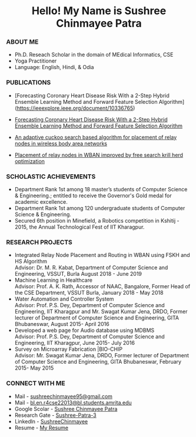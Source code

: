 <h1 align = 'center'> Hello! My Name is Sushree Chinmayee Patra </h1>

### ABOUT ME

- Ph.D. Reseach Scholar in the domain of MEdical Informatics, CSE
- Yoga Practitioner 
- Language: English, Hindi, & Odia


### PUBLICATIONS

- [Forecasting Coronary Heart Disease Risk With a 2-Step Hybrid Ensemble Learning Method and Forward Feature Selection Algorithm] (https://ieeexplore.ieee.org/document/10336765)
- [Forecasting Coronary Heart Disease Risk With a 2-Step Hybrid Ensemble Learning Method and Forward Feature Selection Algorithm](https://ieeexplore.ieee.org/document/10336765)

- [An adaptive cuckoo search based algorithm for placement of relay nodes in wireless body area networks](https://www.sciencedirect.com/science/article/pii/S1319157819305804)
- [Placement of relay nodes in WBAN improved by free search krill herd optimization](https://ieeexplore.ieee.org/abstract/document/8991357)

### SCHOLASTIC ACHIEVEMENTS

- Department Rank 1st among 18 master’s students of Computer Science & Engineering.; entitled to receive the Governor's Gold medal for academic excellence.
- Department Rank 1st among 120 undergraduate students of Computer Science & Engineering.
- Secured 6th position in Minefield, a Robotics competition in Kshitij - 2015, the Annual Technological Fest of IIT Kharagpur.

### RESEARCH PROJECTS

- Integrated Relay Node Placement and Routing in WBAN using FSKH and HS Algorithm  
  Advisor: Dr. M. R. Kabat, Department of Computer Science and Engineering, VSSUT, Burla August 2018 - June 2019
- Machine Learning in Healthcare   
  Advisor: Prof. A. K. Rath, Accessor of NAAC, Bangalore, Former Head of the CSE Department, VSSUT Burla, January 2018 - May 2018
- Water Automation and Controller System  
  Advisor: Prof. P.S. Dey, Department of Computer Science and Engineering, IIT Kharagpur and Mr. Swagat Kumar Jena, DRDO, Former lecturer of Department of Computer Science and Engineering, GITA Bhubaneswar, August 2015- April 2016
- Developed a web page for Audio database using MDBMS   
  Advisor: Prof. P.S. Dey, Department of Computer Science and Engineering, IIT Kharagpur, June 2015- July 2016
- Survey on Microarray Fabrication |BIO-CHIP   
  Advisor: Mr. Swagat Kumar Jena, DRDO, Former lecturer of Department of Computer Science and Engineering, GITA Bhubaneswar, February 2015- May 2015
  
### CONNECT WITH ME

- Mail - [sushreechinmayee95@gmail.com](mailto:sushreechinmayee95@gmail.com)
- Mail - [bl.en.r4cse22013@bl.students.amrita.edu](mailto:bl.en.r4cse22013@bl.students.amrita.edu)
- Google Scolar - [Sushree Chinmayee Patra](https://scholar.google.com/citations?user=ntyHQXQAAAAJ&hl=en)
- Research Gate - [Sushree-Patra-3](https://www.researchgate.net/profile/Sushree-Patra-3)
- Linkedln - [SushreeChinmayee](https://www.linkedin.com/in/sushreechinmayee/)
- Resume - [My Resume](https://drive.google.com/file/d/1ZmgNZ1yKMUs65EOtHNUV_V6J789XLjzf/view?usp=sharing)

